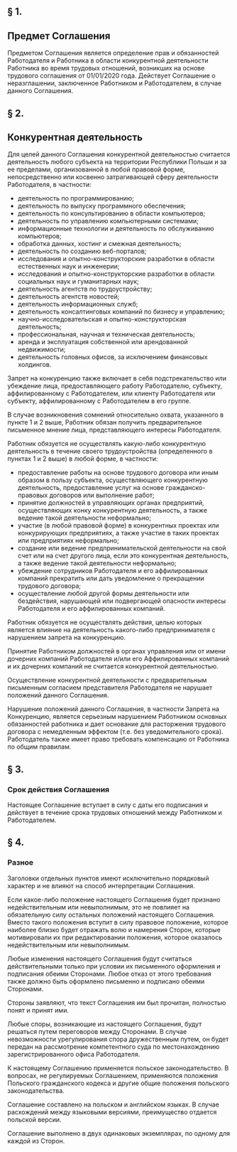 ## § 1.
## Предмет Соглашения

Предметом Соглашения является определение прав и обязанностей Работодателя и Работника в области конкурентной деятельности Работника во время трудовых отношений, возникших на основе трудового соглашения от 01/01/2020 года. Действует Соглашение о неразглашении, заключенное Работником и Работодателем, в случае данного Соглашения.

## § 2.
## Конкурентная деятельность

Для целей данного Соглашения конкурентной деятельностью считается деятельность любого субъекта на территории Республики Польши и за ее пределами, организованной в любой правовой форме, непосредственно или косвенно затрагивающей сферу деятельности Работодателя, в частности:

- деятельность по программированию;
- деятельность по выпуску программного обеспечения;
- деятельность по консультированию в области компьютеров;
- деятельность по управлению компьютерными системами;
- информационные технологии и деятельность по обслуживанию компьютеров;
- обработка данных, хостинг и смежная деятельность;
- деятельность по созданию веб-порталов;
- исследования и опытно-конструкторские разработки в области естественных наук и инженерии;
- исследования и опытно-конструкторские разработки в области социальных наук и гуманитарных наук;
- деятельность агентств по трудоустройству;
- деятельность агентств новостей;
- деятельность информационных служб;
- деятельность консалтинговых компаний по бизнесу и управлению;
- научно-исследовательская и опытно-конструкторская деятельность;
- профессиональная, научная и техническая деятельность;
- аренда и эксплуатация собственной или арендованной недвижимости;
- деятельность головных офисов, за исключением финансовых холдингов.

Запрет на конкуренцию также включает в себя подстрекательство или убеждение лица, предоставляющего работу Работодателю, субъекту, аффилированному с Работодателем, или клиенту Работодателя или субъекту, аффилированному с Работодателем в его группе.

В случае возникновения сомнений относительно охвата, указанного в пункте 1 и 2 выше, Работник обязан получить предварительное письменное мнение лица, представляющего интересы Работодателя.

Работник обязуется не осуществлять какую-либо конкурентную деятельность в течение своего трудоустройства (определенного в пунктах 1 и 2 выше) в любой форме, в частности:

- предоставление работы на основе трудового договора или иным образом в пользу субъекта, осуществляющего конкурентную деятельность, предоставление услуг на основе гражданско-правовых договоров или выполнение работ;
- принятие должностей в управляющих органах предприятий, осуществляющих конку конкурентную деятельность, а также ведение такой деятельности неформально;
- участие (в любой правовой форме) в конкурентных проектах или конкурирующих предприятиях, а также участие в таких проектах или предприятиях неформально;
- создание или ведение предпринимательской деятельности на свой счет или на счет другого лица, если это конкурентная деятельность, а также ведение такой деятельности неформально;
- убеждение сотрудников Работодателя и его аффилированных компаний прекратить или дать уведомление о прекращении трудового договора;
- осуществление любой другой формы деятельности или бездействия, нарушающей или подвергающей опасности интересы Работодателя и его аффилированных компаний.

Работник обязуется не осуществлять действия, целью которых является влияние на деятельность какого-либо предпринимателя с нарушением запрета на конкуренцию.

Принятие Работником должностей в органах управления или от имени дочерних компаний Работодателя и/или его Аффилированных компаний и их дочерних компаний не считается конкурентной деятельностью.

Осуществление конкурентной деятельности с предварительным письменным согласием представителя Работодателя не нарушает положений данного Соглашения.

Нарушение положений данного Соглашения, в частности Запрета на Конкуренцию, является серьезным нарушением Работником основных обязанностей работника и дает основание для расторжения трудового договора с немедленным эффектом (т.е. без уведомительного срока). Работодатель также имеет право требовать компенсацию от Работника по общим правилам.

## § 3.
### Срок действия Соглашения

Настоящее Соглашение вступает в силу с даты его подписания и действует в течение срока трудовых отношений между Работником и Работодателем.

## § 4.
### Разное

Заголовки отдельных пунктов имеют исключительно порядковый характер и не влияют на способ интерпретации Соглашения.

Если какое-либо положение настоящего Соглашения будет признано недействительным или невыполнимым, это не повлияет на обязательную силу остальных положений настоящего Соглашения. Вместо такого положения вступит в силу правовое положение, которое наиболее близко будет отражать волю и намерения Сторон, которые мотивировали их при редактировании положения, которое оказалось недействительным или невыполнимым.

Любые изменения настоящего Соглашения будут считаться действительными только при условии их письменного оформления и подписания обеими Сторонами. Любое отказ от этого требования также должно быть оформлено письменно и подписано обеими Сторонами.

Стороны заявляют, что текст Соглашения им был прочитан, полностью понят и принят ими.

Любые споры, возникающие из настоящего Соглашения, будут решаться путем переговоров между Сторонами. В случае невозможности урегулирования спора дружественным путем, он будет передан на рассмотрение компетентного суда по местонахождению зарегистрированного офиса Работодателя.

К настоящему Соглашению применяется польское законодательство. В вопросах, не регулируемых Соглашением, применяются положения Польского гражданского кодекса и другие общие положения польского законодательства.

Соглашение составлено на польском и английском языках. В случае расхождений между языковыми версиями, преимущество отдается польской версии.

Соглашение выполнено в двух одинаковых экземплярах, по одному для каждой из Сторон.
